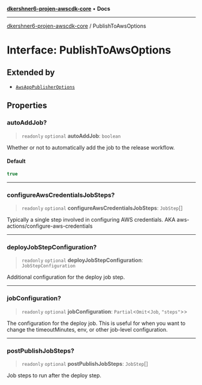 [**dkershner6-projen-awscdk-core**](../README.md) • **Docs**

***

[dkershner6-projen-awscdk-core](../globals.md) / PublishToAwsOptions

# Interface: PublishToAwsOptions

## Extended by

- [`AwsAppPublisherOptions`](AwsAppPublisherOptions.md)

## Properties

### autoAddJob?

> `readonly` `optional` **autoAddJob**: `boolean`

Whether or not to automatically add the job to the release workflow.

#### Default

```ts
true
```

***

### configureAwsCredentialsJobSteps?

> `readonly` `optional` **configureAwsCredentialsJobSteps**: `JobStep`[]

Typically a single step involved in configuring AWS credentials.
AKA aws-actions/configure-aws-credentials

***

### deployJobStepConfiguration?

> `readonly` `optional` **deployJobStepConfiguration**: `JobStepConfiguration`

Additional configuration for the deploy job step.

***

### jobConfiguration?

> `readonly` `optional` **jobConfiguration**: `Partial`\<`Omit`\<`Job`, `"steps"`\>\>

The configuration for the deploy job. This is useful for when you want to
change the timeoutMinutes, env, or other job-level configuration.

***

### postPublishJobSteps?

> `readonly` `optional` **postPublishJobSteps**: `JobStep`[]

Job steps to run after the deploy step.
